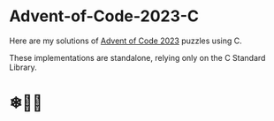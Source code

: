 # Advent-of-Code-2023-C
Here are my solutions of [Advent of Code 2023](https://adventofcode.com/) puzzles using C.

These implementations are standalone, relying only on the C Standard Library.

# ❄🎅🎄
